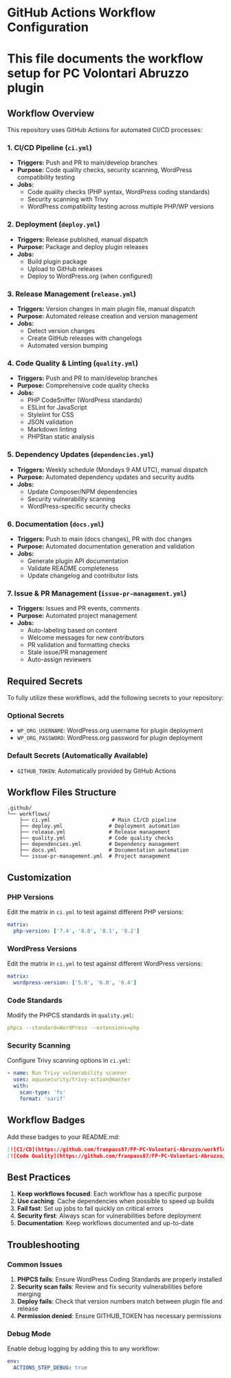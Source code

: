 # GitHub Actions Workflow Configuration
# This file documents the workflow setup for PC Volontari Abruzzo plugin

## Workflow Overview

This repository uses GitHub Actions for automated CI/CD processes:

### 1. CI/CD Pipeline (`ci.yml`)
- **Triggers:** Push and PR to main/develop branches
- **Purpose:** Code quality checks, security scanning, WordPress compatibility testing
- **Jobs:**
  - Code quality checks (PHP syntax, WordPress coding standards)
  - Security scanning with Trivy
  - WordPress compatibility testing across multiple PHP/WP versions

### 2. Deployment (`deploy.yml`)
- **Triggers:** Release published, manual dispatch
- **Purpose:** Package and deploy plugin releases
- **Jobs:**
  - Build plugin package
  - Upload to GitHub releases
  - Deploy to WordPress.org (when configured)

### 3. Release Management (`release.yml`)
- **Triggers:** Version changes in main plugin file, manual dispatch
- **Purpose:** Automated release creation and version management
- **Jobs:**
  - Detect version changes
  - Create GitHub releases with changelogs
  - Automated version bumping

### 4. Code Quality & Linting (`quality.yml`)
- **Triggers:** Push and PR to main/develop branches
- **Purpose:** Comprehensive code quality checks
- **Jobs:**
  - PHP CodeSniffer (WordPress standards)
  - ESLint for JavaScript
  - Stylelint for CSS
  - JSON validation
  - Markdown linting
  - PHPStan static analysis

### 5. Dependency Updates (`dependencies.yml`)
- **Triggers:** Weekly schedule (Mondays 9 AM UTC), manual dispatch
- **Purpose:** Automated dependency updates and security audits
- **Jobs:**
  - Update Composer/NPM dependencies
  - Security vulnerability scanning
  - WordPress-specific security checks

### 6. Documentation (`docs.yml`)
- **Triggers:** Push to main (docs changes), PR with doc changes
- **Purpose:** Automated documentation generation and validation
- **Jobs:**
  - Generate plugin API documentation
  - Validate README completeness
  - Update changelog and contributor lists

### 7. Issue & PR Management (`issue-pr-management.yml`)
- **Triggers:** Issues and PR events, comments
- **Purpose:** Automated project management
- **Jobs:**
  - Auto-labeling based on content
  - Welcome messages for new contributors
  - PR validation and formatting checks
  - Stale issue/PR management
  - Auto-assign reviewers

## Required Secrets

To fully utilize these workflows, add the following secrets to your repository:

### Optional Secrets
- `WP_ORG_USERNAME`: WordPress.org username for plugin deployment
- `WP_ORG_PASSWORD`: WordPress.org password for plugin deployment

### Default Secrets (Automatically Available)
- `GITHUB_TOKEN`: Automatically provided by GitHub Actions

## Workflow Files Structure

```
.github/
└── workflows/
    ├── ci.yml                    # Main CI/CD pipeline
    ├── deploy.yml               # Deployment automation
    ├── release.yml              # Release management
    ├── quality.yml              # Code quality checks
    ├── dependencies.yml         # Dependency management
    ├── docs.yml                 # Documentation automation
    └── issue-pr-management.yml  # Project management
```

## Customization

### PHP Versions
Edit the matrix in `ci.yml` to test against different PHP versions:
```yaml
matrix:
  php-version: ['7.4', '8.0', '8.1', '8.2']
```

### WordPress Versions
Edit the matrix in `ci.yml` to test against different WordPress versions:
```yaml
matrix:
  wordpress-version: ['5.0', '6.0', '6.4']
```

### Code Standards
Modify the PHPCS standards in `quality.yml`:
```yaml
phpcs --standard=WordPress --extensions=php
```

### Security Scanning
Configure Trivy scanning options in `ci.yml`:
```yaml
- name: Run Trivy vulnerability scanner
  uses: aquasecurity/trivy-action@master
  with:
    scan-type: 'fs'
    format: 'sarif'
```

## Workflow Badges

Add these badges to your README.md:

```markdown
[![CI/CD](https://github.com/franpass87/FP-PC-Volontari-Abruzzo/workflows/CI%2FCD%20Pipeline/badge.svg)](https://github.com/franpass87/FP-PC-Volontari-Abruzzo/actions)
[![Code Quality](https://github.com/franpass87/FP-PC-Volontari-Abruzzo/workflows/Code%20Quality%20%26%20Linting/badge.svg)](https://github.com/franpass87/FP-PC-Volontari-Abruzzo/actions)
```

## Best Practices

1. **Keep workflows focused**: Each workflow has a specific purpose
2. **Use caching**: Cache dependencies when possible to speed up builds
3. **Fail fast**: Set up jobs to fail quickly on critical errors
4. **Security first**: Always scan for vulnerabilities before deployment
5. **Documentation**: Keep workflows documented and up-to-date

## Troubleshooting

### Common Issues

1. **PHPCS fails**: Ensure WordPress Coding Standards are properly installed
2. **Security scan fails**: Review and fix security vulnerabilities before merging
3. **Deploy fails**: Check that version numbers match between plugin file and release
4. **Permission denied**: Ensure GITHUB_TOKEN has necessary permissions

### Debug Mode

Enable debug logging by adding this to any workflow:
```yaml
env:
  ACTIONS_STEP_DEBUG: true
```